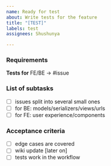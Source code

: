 ```yaml
---
name: Ready for test
about: Write tests for the feature
title: "[TEST]"
labels: test
assignees: Shushunya

---
```


### Requirements

**Tests for** FE/BE -> #issue

### List of subtasks
- [ ] issues split into several small ones
- [ ] for BE: models/serializers/views/urls
- [ ] for FE: user experience/components

### Acceptance criteria

- [ ] edge cases are covered
- [ ] wiki update [later on]
- [ ] tests work in the workflow
